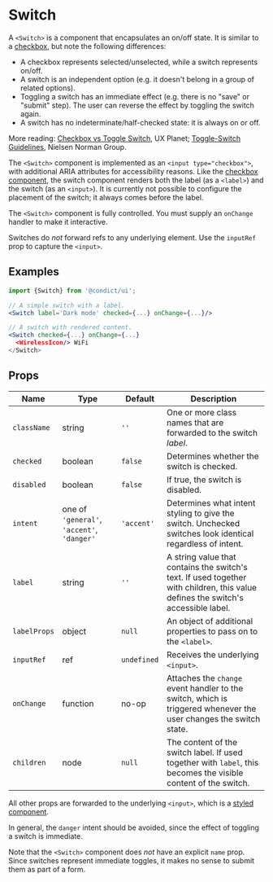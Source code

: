 # Switch

A `<Switch>` is a component that encapsulates an on/off state. It is similar to a [checkbox](../checkbox), but note the following differences:

* A checkbox represents selected/unselected, while a switch represents on/off.
* A switch is an independent option (e.g. it doesn't belong in a group of related options).
* Toggling a switch has an immediate effect (e.g. there is no "save" or "submit" step). The user can reverse the effect by toggling the switch again.
* A switch has no indeterminate/half-checked state: it is always on or off.

More reading: [Checkbox vs Toggle Switch][uxplanet], UX Planet; [Toggle-Switch Guidelines][nngroup], Nielsen Norman Group.

The `<Switch>` component is implemented as an `<input type="checkbox">`, with additional ARIA attributes for accessibility reasons. Like the [checkbox component](..checkbox), the switch component renders both the label (as a `<label>`) and the switch (as an `<input>`). It is currently not possible to configure the placement of the switch; it always comes before the label.

The `<Switch>` component is fully controlled. You must supply an `onChange` handler to make it interactive.

Switches do _not_ forward refs to any underlying element. Use the `inputRef` prop to capture the `<input>`.

## Examples

```jsx
import {Switch} from '@condict/ui';

// A simple switch with a label.
<Switch label='Dark mode' checked={...} onChange={...}/>

// A switch with rendered content.
<Switch checked={...} onChange={...}
  <WirelessIcon/> WiFi
</Switch>
```

## Props

| Name | Type | Default | Description |
| --- | --- | --- | --- |
| `className` | string | `''` | One or more class names that are forwarded to the switch _label_. |
| `checked` | boolean | `false` | Determines whether the switch is checked. |
| `disabled` | boolean | `false` | If true, the switch is disabled. |
| `intent` | one of `'general'`, `'accent'`, `'danger'` | `'accent'` | Determines what intent styling to give the switch. Unchecked switches look identical regardless of intent. |
| `label` | string | `''` | A string value that contains the switch's text. If used together with children, this value defines the switch's accessible label. |
| `labelProps` | object | `null` | An object of additional properties to pass on to the `<label>`. |
| `inputRef` | ref | `undefined` | Receives the underlying `<input>`. |
| `onChange` | function | no-op | Attaches the `change` event handler to the switch, which is triggered whenever the user changes the switch state. |
| `children` | node | `null` | The content of the switch label. If used together with `label`, this becomes the visible content of the switch. |

All other props are forwarded to the underlying `<input>`, which is a [styled component][styled-components].

In general, the `danger` intent should be avoided, since the effect of toggling a switch is immediate.

Note that the `<Switch>` component does _not_ have an explicit `name` prop. Since switches represent immediate toggles, it makes no sense to submit them as part of a form.

[uxplanet]: https://uxplanet.org/checkbox-vs-toggle-switch-7fc6e83f10b8
[nngroup]: https://www.nngroup.com/articles/toggle-switch-guidelines/
[styled-components]: https://www.styled-components.com/
